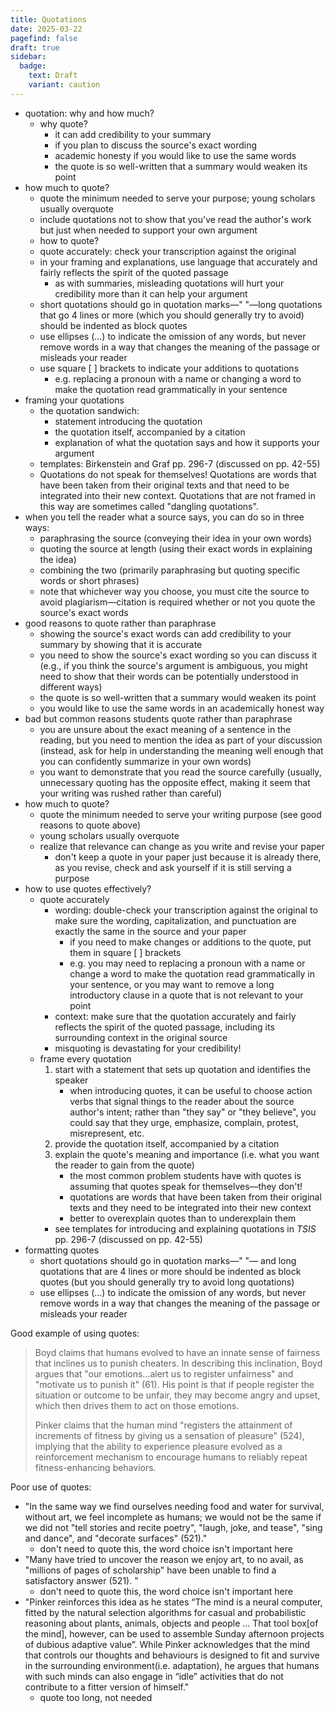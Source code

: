 ```yaml
---
title: Quotations
date: 2025-03-22
pagefind: false
draft: true
sidebar:
  badge:
    text: Draft
    variant: caution
---
```


- quotation: why and how much?
	- why quote?
		- it can add credibility to your summary
		- if you plan to discuss the source's exact wording
		- academic honesty if you would like to use the same words
		- the quote is so well-written that a summary would weaken its point
 - how much to quote?
	- quote the minimum needed to serve your purpose; young scholars usually overquote
	- include quotations not to show that you've read the author's work but just when needed to support your own argument
	- how to quote?
	- quote accurately: check your transcription against the original
	- in your framing and explanations, use language that accurately and fairly reflects the spirit of the quoted passage
		- as with summaries, misleading quotations will hurt your credibility more than it can help your argument
	- short quotations should go in quotation marks—" "—long quotations that go 4 lines or more (which you should generally try to avoid) should be indented as block quotes
	- use ellipses (...) to indicate the omission of any words, but never remove words in a way that changes the meaning of the passage or misleads your reader
	- use square [ ] brackets to indicate your additions to quotations
		- e.g. replacing a pronoun with a name or changing a word to make the quotation read grammatically in your sentence
- framing your quotations
	- the quotation sandwich:
		- statement introducing the quotation
		- the quotation itself, accompanied by a citation
		- explanation of what the quotation says and how it supports your argument
	- templates: Birkenstein and Graf pp. 296-7 (discussed on pp. 42-55)
	- Quotations do not speak for themselves! Quotations are words that have been taken from their original texts and that need to be integrated into their new context. Quotations that are not framed in this way are sometimes called "dangling quotations".
- when you tell the reader what a source says, you can do so in three ways:
	- paraphrasing the source (conveying their idea in your own words)
	- quoting the source at length (using their exact words in explaining the idea)
	- combining the two (primarily paraphrasing but quoting specific words or short phrases)
	- note that whichever way you choose, you must cite the source to avoid plagiarism—citation is required whether or not you quote the source's exact words
- good reasons to quote rather than paraphrase
	- showing the source's exact words can add credibility to your summary by showing that it is accurate
	- you need to show the source's exact wording so you can discuss it (e.g., if you think the source's argument is ambiguous, you might need to show that their words can be potentially understood in different ways)
	- the quote is so well-written that a summary would weaken its point
	- you would like to use the same words in an academically honest way
- bad but common reasons students quote rather than paraphrase
	- you are unsure about the exact meaning of a sentence in the reading, but you need to mention the idea as part of your discussion (instead, ask for help in understanding the meaning well enough that you can confidently summarize in your own words)
	- you want to demonstrate that you read the source carefully (usually, unnecessary quoting has the opposite effect, making it seem that your writing was rushed rather than careful)
- how much to quote?
	- quote the minimum needed to serve your writing purpose (see good reasons to quote above)
	- young scholars usually overquote
	- realize that relevance can change as you write and revise your paper
		- don't keep a quote in your paper just because it is already there, as you revise, check and ask yourself if it is still serving a purpose
- how to use quotes effectively?
	- quote accurately
		- wording: double-check your transcription against the original to make sure the wording, capitalization, and punctuation are exactly the same in the source and your paper
			- if you need to make changes or additions to the quote, put them in square [ ] brackets
			- e.g. you may need to replacing a pronoun with a name or change a word to make the quotation read grammatically in your sentence, or you may want to remove a long introductory clause in a quote that is not relevant to your point
		- context: make sure that the quotation accurately and fairly reflects the spirit of the quoted passage, including its surrounding context in the original source
		- misquoting is devastating for your credibility!
	- frame every quotation
		1. start with a statement that sets up quotation and identifies the speaker
			- when introducing quotes, it can be useful to choose action verbs that signal things to the reader about the source author's intent; rather than "they say" or "they believe", you could say that they urge, emphasize, complain, protest, misrepresent, etc.
		2. provide the quotation itself, accompanied by a citation
		3. explain the quote's meaning and importance (i.e. what you want the reader to gain from the quote)
			- the most common problem students have with quotes is assuming that quotes speak for themselves—they don't!
			- quotations are words that have been taken from their original texts and they need to be integrated into their new context
			- better to overexplain quotes than to underexplain them
		- see templates for introducing and explaining quotations in _TSIS_ pp. 296-7 (discussed on pp. 42-55)
- formatting quotes
	- short quotations should go in quotation marks—" "— and long quotations that are 4 lines or more should be indented as block quotes (but you should generally try to avoid long quotations)
	- use ellipses (...) to indicate the omission of any words, but never remove words in a way that changes the meaning of the passage or misleads your reader

Good example of using quotes:

> Boyd claims that humans evolved to have an innate sense of fairness that inclines us to punish cheaters. In describing this inclination, Boyd argues that "our emotions...alert us to register unfairness" and "motivate us to punish it" (61). His point is that if people register the situation or outcome to be unfair, they may become angry and upset, which then drives them to act on those emotions.
>
> Pinker claims that the human mind "registers the attainment of increments of fitness by giving us a sensation of pleasure" (524), implying that the ability to experience pleasure evolved as a reinforcement mechanism to encourage humans to reliably repeat fitness-enhancing behaviors.

Poor use of quotes:

- "In the same way we find ourselves needing food and water for survival, without art, we feel incomplete as humans; we would not be the same if we did not "tell stories and recite poetry", "laugh, joke, and tease", "sing and dance", and "decorate surfaces" (521)."
	- don't need to quote this, the word choice isn't important here
- "Many have tried to uncover the reason we enjoy art, to no avail, as "millions of pages of scholarship" have been unable to find a satisfactory answer (521). "
	- don't need to quote this, the word choice isn't important here
- "Pinker reinforces this idea as he states “The mind is a neural computer, fitted by the natural selection algorithms for casual and probabilistic reasoning about plants, animals, objects and people ... That tool box[of the mind], however, can be used to assemble Sunday afternoon projects of dubious adaptive value”. While Pinker acknowledges that the mind that controls our thoughts and behaviours is designed to fit and survive in the surrounding environment(i.e. adaptation), he argues that humans with such minds can also engage in “idle” activities that do not contribute to a fitter version of himself."
    - quote too long, not needed
